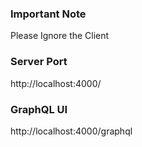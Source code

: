 ### Important Note
Please Ignore the Client

### Server Port
http://localhost:4000/

### GraphQL UI
http://localhost:4000/graphql